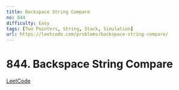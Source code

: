 ```yaml
---
title: Backspace String Compare
no: 844
difficulty: Easy
tags: [Two Pointers, String, Stack, Simulation]
url: https://leetcode.com/problems/backspace-string-compare/
---
```


# 844. Backspace String Compare

[LeetCode](https://leetcode.com/problems/backspace-string-compare/)

